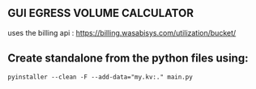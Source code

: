 GUI EGRESS VOLUME CALCULATOR
--

uses the billing api : https://billing.wasabisys.com/utilization/bucket/

Create standalone from the python files using:
--

```shell
pyinstaller --clean -F --add-data="my.kv:." main.py
```